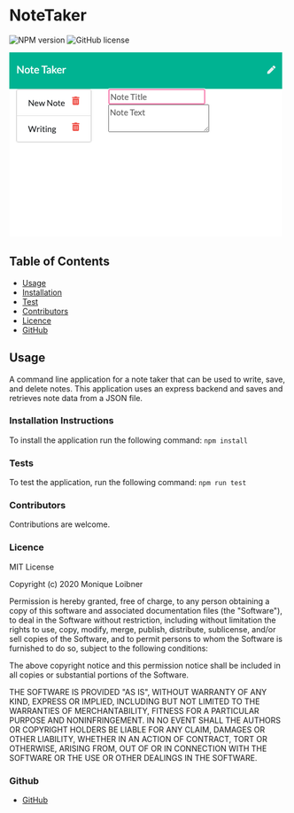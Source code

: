 # NoteTaker
  ![NPM version](https://img.shields.io/badge/npm-6.14.4-green)
  ![GitHub license](https://img.shields.io/badge/License-MITLicense-blue.svg)

<img src="/public/assets/img/screenshot.png">
          
          
## Table of Contents
  - [Usage](#Usage)
  - [Installation](#Installation)
  - [Test](#Tests)
  - [Contributors](#Contributors)
  - [Licence](#Licence)
  - [GitHub](#GitHub)
          
## Usage
A command line application for a note taker that can be used to write, save, and delete notes. This application uses an express backend and saves and retrieves note data from a JSON file. 

### Installation Instructions
To install the application run the following command:
```npm install```

### Tests
To test the application, run the following command:
```npm run test```

### Contributors
Contributions are welcome. 

### Licence
MIT License

Copyright (c) 2020 Monique Loibner

Permission is hereby granted, free of charge, to any person obtaining a copy
of this software and associated documentation files (the "Software"), to deal
in the Software without restriction, including without limitation the rights
to use, copy, modify, merge, publish, distribute, sublicense, and/or sell
copies of the Software, and to permit persons to whom the Software is
furnished to do so, subject to the following conditions:

The above copyright notice and this permission notice shall be included in all
copies or substantial portions of the Software.

THE SOFTWARE IS PROVIDED "AS IS", WITHOUT WARRANTY OF ANY KIND, EXPRESS OR
IMPLIED, INCLUDING BUT NOT LIMITED TO THE WARRANTIES OF MERCHANTABILITY,
FITNESS FOR A PARTICULAR PURPOSE AND NONINFRINGEMENT. IN NO EVENT SHALL THE
AUTHORS OR COPYRIGHT HOLDERS BE LIABLE FOR ANY CLAIM, DAMAGES OR OTHER
LIABILITY, WHETHER IN AN ACTION OF CONTRACT, TORT OR OTHERWISE, ARISING FROM,
OUT OF OR IN CONNECTION WITH THE SOFTWARE OR THE USE OR OTHER DEALINGS IN THE
SOFTWARE.

### Github
- [GitHub](m.loibner@hotmail.com)
